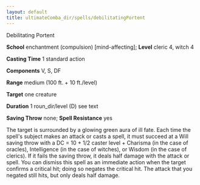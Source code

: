 ```yaml
---
layout: default
title: ultimateComba_dir/spells/debilitatingPortent
---
```

Debilitating Portent

**School** enchantment (compulsion) [mind-affecting]; **Level** cleric 4, witch 4

**Casting Time** 1 standard action

**Components** V, S, DF

**Range** medium (100 ft. + 10 ft./level)

**Target** one creature

**Duration** 1 roun_dir/level (D) see text

**Saving Throw** none; **Spell Resistance** yes

The target is surrounded by a glowing green aura of ill fate. Each time the spell's subject makes an attack or casts a spell, it must succeed at a Will saving throw with a DC = 10 + 1/2 caster level + Charisma (in the case of oracles), Intelligence (in the case of witches), or Wisdom (in the case of clerics). If it fails the saving throw, it deals half damage with the attack or spell. You can dismiss this spell as an immediate action when the target confirms a critical hit; doing so negates the critical hit. The attack that you negated still hits, but only deals half damage.

